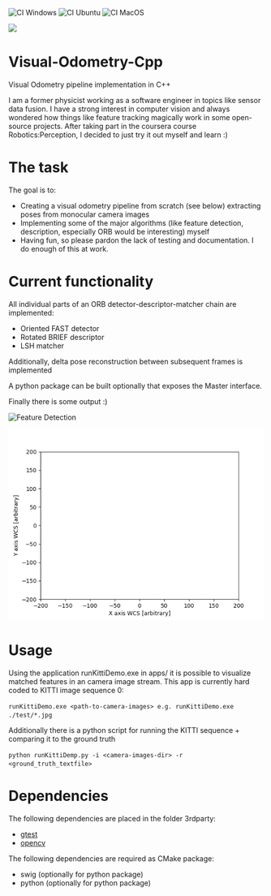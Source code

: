 
![CI Windows](https://github.com/makra89/Visual-Odometry-Cpp/workflows/ci_windows/badge.svg?branch=master)
![CI Ubuntu](https://github.com/makra89/Visual-Odometry-Cpp/workflows/ci_ubuntu/badge.svg?branch=master)
![CI MacOS](https://github.com/makra89/Visual-Odometry-Cpp/workflows/ci_macos/badge.svg?branch=master)

<a href="https://codeclimate.com/github/makra89/Visual-Odometry-Cpp/maintainability"><img src="https://api.codeclimate.com/v1/badges/ae131ed274ff7c6a7b7f/maintainability" /></a>

# Visual-Odometry-Cpp
Visual Odometry pipeline implementation in C++

I am a former physicist working as a software engineer in topics like sensor data fusion. I have a strong interest in computer vision and always wondered how things like feature tracking magically work in some open-source projects. 
After taking part in the coursera course Robotics:Perception, I decided to just try it out myself and learn :) 

# The task

The goal is to:

- Creating a visual odometry pipeline from scratch (see below) extracting poses from monocular camera images
- Implementing some of the major algorithms (like feature detection, description, especially ORB would be interesting) myself
- Having fun, so please pardon the lack of testing and documentation. I do enough of this at work.

# Current functionality

All individual parts of an ORB detector-descriptor-matcher chain are implemented:
- Oriented FAST detector
- Rotated BRIEF descriptor
- LSH matcher

Additionally, delta pose reconstruction between subsequent frames is implemented

A python package can be built optionally that exposes the Master interface.

Finally there is some output :) 

![Feature Detection](doc/results/FeatureDetection.gif)

![Pose Comparison](doc/results/PoseComparison.gif)

# Usage

Using the application runKittiDemo.exe in apps/ it is possible to visualize matched features in an camera image stream.
This app is currently hard coded to KITTI image sequence 0:

`runKittiDemo.exe <path-to-camera-images> e.g. runKittiDemo.exe ./test/*.jpg` 

Additionally there is a python script for running the KITTI sequence + comparing it to the ground truth

`python runKittiDemp.py -i <camera-images-dir> -r <ground_truth_textfile> ` 

# Dependencies

The following dependencies are placed in the folder 3rdparty:

- [gtest](https://github.com/google/googletest/blob/master/googletest/LICENSE)
- [opencv](https://opencv.org/license/) 

The following dependencies are required as CMake package:

- swig (optionally for python package)
- python (optionally for python package)
